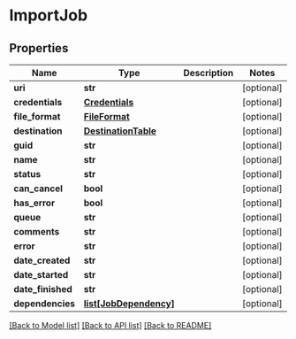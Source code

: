 # ImportJob

## Properties
Name | Type | Description | Notes
------------ | ------------- | ------------- | -------------
**uri** | **str** |  | [optional] 
**credentials** | [**Credentials**](Credentials.md) |  | [optional] 
**file_format** | [**FileFormat**](FileFormat.md) |  | [optional] 
**destination** | [**DestinationTable**](DestinationTable.md) |  | [optional] 
**guid** | **str** |  | [optional] 
**name** | **str** |  | [optional] 
**status** | **str** |  | [optional] 
**can_cancel** | **bool** |  | [optional] 
**has_error** | **bool** |  | [optional] 
**queue** | **str** |  | [optional] 
**comments** | **str** |  | [optional] 
**error** | **str** |  | [optional] 
**date_created** | **str** |  | [optional] 
**date_started** | **str** |  | [optional] 
**date_finished** | **str** |  | [optional] 
**dependencies** | [**list[JobDependency]**](JobDependency.md) |  | [optional] 

[[Back to Model list]](../README.md#documentation-for-models) [[Back to API list]](../README.md#documentation-for-api-endpoints) [[Back to README]](../README.md)


